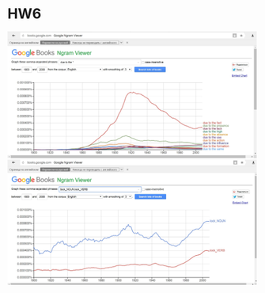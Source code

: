 # HW6
![alt-текст](https://github.com/asboyarkina/HW6/blob/master/screen.jpg) 
![alt-текст](https://github.com/asboyarkina/HW6/blob/master/screen2.jpg)

